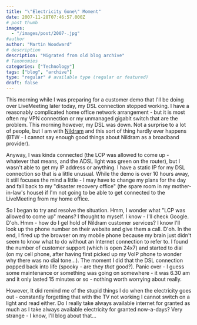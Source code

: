 ```yaml
---
title: "\"Electricity Gone\" Moment"
date: 2007-11-28T07:46:57.000Z
# post thumb
images:
  - "/images/post/2007-.jpg"
#author
author: "Martin Woodward"
# description
description: "Migrated from old blog archive"
# Taxonomies
categories: ["Technology"]
tags: ["blog", "archive"]
type: "regular" # available type (regular or featured)
draft: false
---
```


This morning while I was preparing for a customer demo that I'll be doing over LiveMeeting later today, my DSL connection stopped working.  I have a reasonably complicated home office network arrangement - but it is most often my VPN connection or my unmanaged gigabit switch that are the problem. This morning however, my DSL was down.  Not a surprise to a lot of people, but I am with [Nildram](http://www.nildram.net/) and this sort of thing hardly ever happens (BTW - I cannot say enough good things about Nildram as a broadband provider). 

Anyway, I was kinda connected (the LCP was allowed to come up - whatever that means, and the ADSL light was green on the router), but I wasn't able to get my IP address or anything.  I have a static IP for my DSL connection so that is a little unusual.  While the demo is over 10 hours away, it still focuses the mind a little - I may have to change my plans for the day and fall back to my "disaster recovery office" (the spare room in my mother-in-law's house) if I'm not going to be able to get connected to the LiveMeeting from my home office. 

So I began to try and resolve the situation.  Hmm, I wonder what "LCP was allowed to come up" means? I thought to myself.  I know - I'll check Google.  D'oh.   Hmm - how do I gel hold of Nildram customer services? I know I'll look up the phone number on their website and give them a call.  D'oh.  In the end, I fired up the browser on my mobile phone because my brain just didn't seem to know what to do without an Internet connection to refer to.  I found the number of customer support (which is open 24x7) and started to dial (on my cell phone, after having first picked up my VoIP phone to wonder why there was no dial tone...).  The moment I did that the DSL connection popped back into life (spooky - are they *that* good?).  Panic over - I guess some maintenance or something was going on somewhere - it was 6.30 am and it only lasted 15 minutes or so - nothing worth worrying about really. 

However, It did remind me of the stupid things I do when the electricity goes out - constantly forgetting that with the TV not working I cannot switch on a light and read either.  Do I really take always available internet for granted as much as I take always available electricity for granted now-a-days?  Very strange - I know, I'll blog about that...